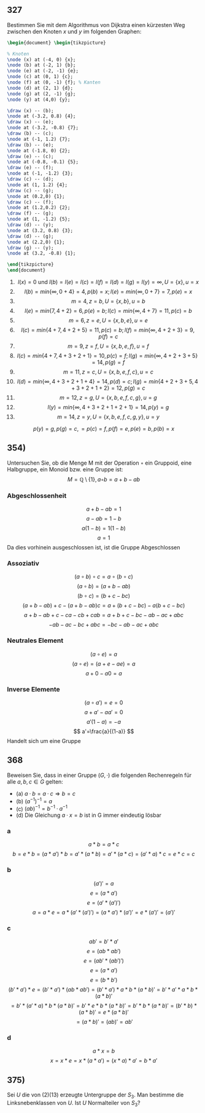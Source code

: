 ## 327
Bestimmen Sie mit dem Algorithmus von Dijkstra einen kürzesten Weg zwischen den Knoten
$x$ und $y$ im folgenden Graphen:

```tikz
\begin{document} \begin{tikzpicture}

% Knoten 
\node (x) at (-4, 0) {x}; 
\node (b) at (-2, 1) {b}; 
\node (e) at (-2, -1) {e}; 
\node (c) at (0, 1) {c}; 
\node (f) at (0, -1) {f}; % Kanten 
\node (d) at (2, 1) {d};
\node (g) at (2, -1) {g};
\node (y) at (4,0) {y};

\draw (x) -- (b);
\node at (-3.2, 0.8) {4};
\draw (x) -- (e);
\node at (-3.2, -0.8) {7};
\draw (b) -- (c);
\node at (-1, 1.2) {7};
\draw (b) -- (e);
\node at (-1.8, 0) {2};
\draw (e) -- (c);
\node at (-0.8, -0.1) {5};
\draw (e) -- (f);
\node at (-1, -1.2) {3};
\draw (c) -- (d);
\node at (1, 1.2) {4};
\draw (c) -- (g);
\node at (0.2,0) {1};
\draw (c) -- (f);
\node at (1.2,0.2) {2};
\draw (f) -- (g);
\node at (1, -1.2) {5};
\draw (d) -- (y);
\node at (3.2, 0.8) {3};
\draw (d) -- (g);
\node at (2.2,0) {1};
\draw (g) -- (y);
\node at (3.2, -0.8) {1};

\end{tikzpicture} 
\end{document}
```
1. $$
l(x)=0 \text{ und } l(b)=l(e)=l(c)=l(f)=l(d)=l(g)=l(y) = \infty, U= \{ x \} ,u=x
$$
2. $$
l(b) = min\{ \infty,0+4 \}=4, p(b)=x;l(e)=min\{ \infty,0+7 \}=7,p(e)=x
$$
3. $$
m=4, z=b, U = \{ x,b \}, u=b
$$
2. $$
l(e)=min\{ 7,4+2 \}=6, p(e)=b; l(c) = min\{ \infty,4+7 \}=11,p(c)=b
$$
3. $$
m=6, z=e, U = \{ x,b,e \}, u=e
$$
2. $$
l(c) = min\{ 4+7,4+2+5 \}=11, p(c)=b; l(f)=min\{ \infty, 4+2+3 \}=9, p(f)=c
$$
3. $$
m=9, z=f, U=\{ x,b,e,f \}, u=f
$$
2. $$
l(c) =min\{ 4+7, 4+3+2+1\}=10,p(c)=f; l(g)=min\{ \infty, 4+2+3+5\}=14, p(g)=f
$$
3. $$
m=11, z=c, U=\{ x,b,e,f,c \},u=c
$$
2. $$
l(d) = min\{ \infty,4+3+2+1+4\}=14,p(d)=c;l(g) = min\{ 4+2+3+5, 4+3+2+1+2\}=12, p(g)=c
$$
3. $$
m=12, z=g, U = \{ x,b,e,f,c,g \}, u=g
$$
2. $$
l(y)=min\{ \infty, 4+3+2+1+2+1\}=14, p(y)=g
$$
3. $$
m=14, z=y,U=\{ x,b,e,f,c,g,y \}, u=y
$$

$$
p(y)=g, p(g)=c,=p(c)=f,p(f)=e,p(e)=b,p(b)=x
$$

## 354) 
Untersuchen Sie, ob die Menge M mit der Operation ◦ ein Gruppoid, eine Halbgruppe,
ein Monoid bzw. eine Gruppe ist:
$$M = \mathbb{Q} \setminus \{1\}, a ◦ b = a + b − ab$$
### Abgeschlossenheit

$$
a+b-ab=1
$$
$$
a-ab=1-b
$$
$$
a(1-b)=1(1-b)
$$
$$
a=1
$$
Da dies vorhinein ausgeschlossen ist, ist die Gruppe Abgeschlossen
### Assoziativ

$$
(a \circ b) \circ c = a\circ(b \circ c)
$$
$$
(a \circ b) = (a+b-ab)
$$
$$
(b \circ c) = (b+c-bc)
$$
$$
(a+b-ab) + c - (a+b-ab)c = a+(b+c-bc)-a(b+c-bc)
$$
$$
a+b-ab+c-ca-cb+cab=a+b+c-bc-ab-ac+abc
$$
$$
-ab -ac -bc +abc = -bc -ab -ac +abc
$$

### Neutrales Element

$$
(a \circ e) = a
$$
$$
(a \circ e)=(a+e-ae)=a
$$
$$
a+0-a0=a
$$
### Inverse Elemente

$$
(a\circ a')=e=0
$$
$$
a+a'-aa'=0
$$
$$
a'(1-a)=-a
$$
$$
a'=\frac{a}{(1-a)}
$$
Handelt sich um eine Gruppe  
## 368
Beweisen Sie, dass in einer Gruppe $(G, ·)$ die folgenden Rechenregeln für alle $a, b, c ∈ G$
gelten:

- (a) $a · b = a · c ⇒ b = c$
- (b) $(a^{-1})^{-1} = a$
- (c) $(ab)^{-1} = b^{-1} · a^{-1}$
- (d) Die Gleichung $a · x = b$ ist in G immer eindeutig lösbar

### a
$$
a*b=a*c
$$
$$
b=e*b = (a*a')*b=a'*(a*b)=a'*(a*c)=(a'*a)*c=e*c=c
$$
### b

$$
(a')' = a
$$
$$
e = (a*a')
$$
$$
e = (a'*(a')')
$$
$$
a=a*e=a*(a'*(a')')=(a*a')*(a')'=e*(a')'=(a')'
$$
### c

$$
ab' = b' * a'
$$
$$
e = (ab*ab')
$$
$$
e= (ab' * (ab')')
$$
$$
e = (a*a')
$$
$$
e = (b*b')
$$
$$
(b' * a') * e = (b'*a')*(ab*ab') = (b' * a')*a*b*(a*b)' = b' * a' * a * b * (a*b)'
$$
$$
= b' * (a'*a) * b * (a*b)' = b'* e * b *(a*b)' = b'*b*(a*b)' = (b'*b)*(a*b)'=e*(a*b)'
$$
$$
= (a*b)' =(ab)'=ab'
$$
### d

$$
a*x=b
$$
$$
x = x*e = x*(a*a') = (x*a)*a'=b*a'
$$

## 375) 
Sei $U$ die von $(2)(13)$ erzeugte Untergruppe der $S_{3}$. Man bestimme die Linksnebenklassen
von $U$. Ist $U$ Normalteiler von $S_{3}$?

